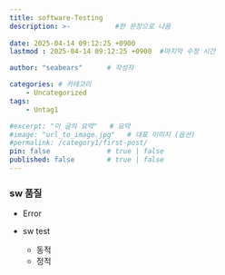 ```yaml
---
title: software-Testing
description: >-           #한 문장으로 나옴
  
date: 2025-04-14 09:12:25 +0900
lastmod : 2025-04-14 09:12:25 +0900  #마지막 수정 시간

author: "seabears"      # 작성자

categories: # 카테고리
    - Uncategorized  
tags: 
    - Untag1

#excerpt: "이 글의 요약"   # 요약
#image: "url_to_image.jpg"   # 대표 이미지 (옵션)
#permalink: /category1/first-post/
pin: false              # true | false
published: false        # true | false
---
```


### sw 품질

- Error 

- sw test
  - 동적
  - 정적